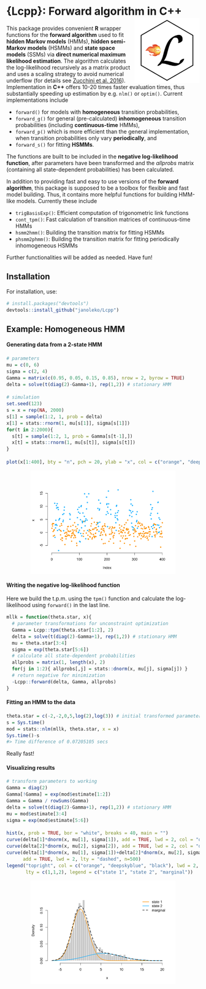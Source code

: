 
# {Lcpp}: Forward algorithm in C++ <img src="man/figures/Lcpp_logo_new.png" align="right" height=170>

This package provides convenient **R** wrapper functions for the
**forward algorithm** used to fit **hidden Markov models** (HMMs),
**hidden semi-Markov models** (HSMMs) and **state space models** (SSMs)
via **direct numerical maximum likelihood estimation**. The algorithm
calculates the log-likelihood recursively as a matrix product and uses a
scaling strategy to avoid numerical underflow (for details see [Zucchini
et
al. 2016](https://www.taylorfrancis.com/books/mono/10.1201/b20790/hidden-markov-models-time-series-walter-zucchini-iain-macdonald-roland-langrock)).
Implementation in **C++** offers 10-20 times faster evaluation times,
thus substantially speeding up estimation by e.g. `nlm()` or `optim()`.
Current implementations include

- `forward()` for models with **homogeneous** transition probabilities,
- `forward_g()` for general (pre-calculated) **inhomogeneous**
  transition probabilities (including **continuous-time** HMMs),
- `forward_p()` which is more efficient than the general implementation,
  when transition probabilities only vary **periodically**, and
- `forward_s()` for fitting **HSMMs**.

The functions are built to be included in the **negative log-likelihood
function**, after parameters have been transformed and the *allprobs*
matrix (containing all state-dependent probabilities) has been
calculated.

In addition to providing fast and easy to use versions of the **forward
algorithm**, this package is supposed to be a toolbox for flexible and
fast model building. Thus, it contains more helpful functions for
building HMM-like models. Currently these include

- `trigBasisExp()`: Efficient computation of trigonometric link
  functions
- `cont_tpm()`: Fast calculation of transition matrices of
  continuous-time HMMs
- `hsmm2hmm()`: Building the transition matrix for fitting HSMMs
- `phsmm2phmm()`: Building the transition matrix for fitting
  periodically inhomogeneous HSMMs

Further functionalities will be added as needed. Have fun!

## Installation

For installation, use:

``` r
# install.packages("devtools")
devtools::install_github("janoleko/Lcpp")
```

## Example: Homogeneous HMM

#### Generating data from a 2-state HMM

``` r
# parameters
mu = c(0, 6)
sigma = c(2, 4)
Gamma = matrix(c(0.95, 0.05, 0.15, 0.85), nrow = 2, byrow = TRUE)
delta = solve(t(diag(2)-Gamma+1), rep(1,2)) # stationary HMM

# simulation
set.seed(123)
s = x = rep(NA, 2000)
s[1] = sample(1:2, 1, prob = delta)
x[1] = stats::rnorm(1, mu[s[1]], sigma[s[1]])
for(t in 2:2000){
  s[t] = sample(1:2, 1, prob = Gamma[s[t-1],])
  x[t] = stats::rnorm(1, mu[s[t]], sigma[s[t]])
}

plot(x[1:400], bty = "n", pch = 20, ylab = "x", col = c("orange", "deepskyblue")[s[1:400]])
```

<img src="man/figures/README-data-1.png" width="75%" style="display: block; margin: auto;" />

#### Writing the negative log-likelihood function

Here we build the t.p.m. using the `tpm()` function and calculate the
log-likelihood using `forward()` in the last line.

``` r
mllk = function(theta.star, x){
  # parameter transformations for unconstraint optimization
  Gamma = Lcpp::tpm(theta.star[1:2], 2)
  delta = solve(t(diag(2)-Gamma+1), rep(1,2)) # stationary HMM
  mu = theta.star[3:4]
  sigma = exp(theta.star[5:6])
  # calculate all state-dependent probabilities
  allprobs = matrix(1, length(x), 2)
  for(j in 1:2){ allprobs[,j] = stats::dnorm(x, mu[j], sigma[j]) }
  # return negative for minimization
  -Lcpp::forward(delta, Gamma, allprobs)
}
```

#### Fitting an HMM to the data

``` r
theta.star = c(-2,-2,0,5,log(2),log(3)) # initial transformed parameters
s = Sys.time()
mod = stats::nlm(mllk, theta.star, x = x)
Sys.time()-s
#> Time difference of 0.07205105 secs
```

Really fast!

#### Visualizing results

``` r
# transform parameters to working
Gamma = diag(2)
Gamma[!Gamma] = exp(mod$estimate[1:2])
Gamma = Gamma / rowSums(Gamma)
delta = solve(t(diag(2)-Gamma+1), rep(1,2)) # stationary HMM
mu = mod$estimate[3:4]
sigma = exp(mod$estimate[5:6])

hist(x, prob = TRUE, bor = "white", breaks = 40, main = "")
curve(delta[1]*dnorm(x, mu[1], sigma[1]), add = TRUE, lwd = 2, col = "orange", n=500)
curve(delta[2]*dnorm(x, mu[2], sigma[2]), add = TRUE, lwd = 2, col = "deepskyblue", n=500)
curve(delta[1]*dnorm(x, mu[1], sigma[1])+delta[2]*dnorm(x, mu[2], sigma[2]),
      add = TRUE, lwd = 2, lty = "dashed", n=500)
legend("topright", col = c("orange", "deepskyblue", "black"), lwd = 2, bty = "n",
       lty = c(1,1,2), legend = c("state 1", "state 2", "marginal"))
```

<img src="man/figures/README-visualization-1.png" width="75%" style="display: block; margin: auto;" />
